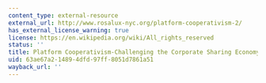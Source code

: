 ```yaml
---
content_type: external-resource
external_url: http://www.rosalux-nyc.org/platform-cooperativism-2/
has_external_license_warning: true
license: https://en.wikipedia.org/wiki/All_rights_reserved
status: ''
title: Platform Cooperativism-Challenging the Corporate Sharing Economy
uid: 63ae67a2-1489-4dfd-97ff-8051d7861a51
wayback_url: ''
---
```

